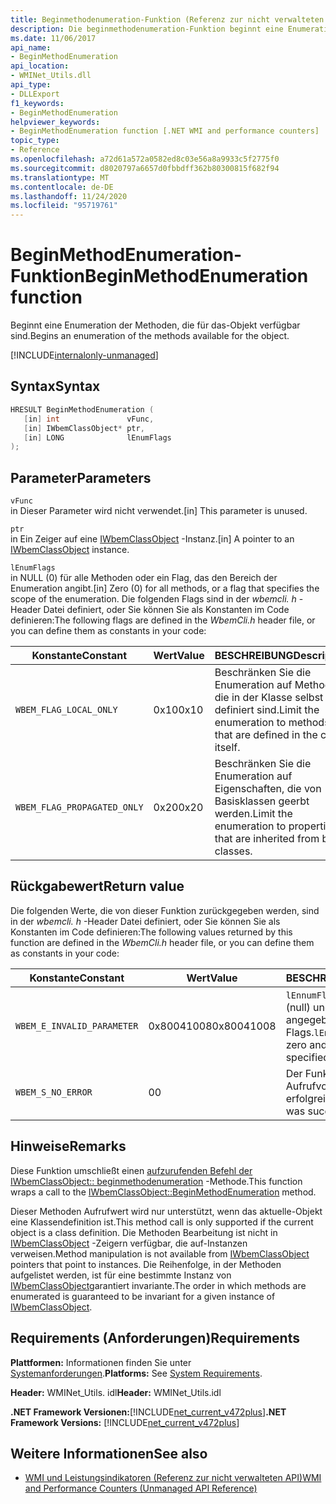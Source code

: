 ```yaml
---
title: Beginmethodenumeration-Funktion (Referenz zur nicht verwalteten API)
description: Die beginmethodenumeration-Funktion beginnt eine Enumeration der Methoden des Objekts.
ms.date: 11/06/2017
api_name:
- BeginMethodEnumeration
api_location:
- WMINet_Utils.dll
api_type:
- DLLExport
f1_keywords:
- BeginMethodEnumeration
helpviewer_keywords:
- BeginMethodEnumeration function [.NET WMI and performance counters]
topic_type:
- Reference
ms.openlocfilehash: a72d61a572a0582ed8c03e56a8a9933c5f2775f0
ms.sourcegitcommit: d8020797a6657d0fbbdff362b80300815f682f94
ms.translationtype: MT
ms.contentlocale: de-DE
ms.lasthandoff: 11/24/2020
ms.locfileid: "95719761"
---
```

# <a name="beginmethodenumeration-function"></a><span data-ttu-id="ca3a7-103">BeginMethodEnumeration-Funktion</span><span class="sxs-lookup"><span data-stu-id="ca3a7-103">BeginMethodEnumeration function</span></span>

<span data-ttu-id="ca3a7-104">Beginnt eine Enumeration der Methoden, die für das-Objekt verfügbar sind.</span><span class="sxs-lookup"><span data-stu-id="ca3a7-104">Begins an enumeration of the methods available for the object.</span></span>  

[!INCLUDE[internalonly-unmanaged](../../../../includes/internalonly-unmanaged.md)]

## <a name="syntax"></a><span data-ttu-id="ca3a7-105">Syntax</span><span class="sxs-lookup"><span data-stu-id="ca3a7-105">Syntax</span></span>  
  
```cpp
HRESULT BeginMethodEnumeration (
   [in] int               vFunc,
   [in] IWbemClassObject* ptr,
   [in] LONG              lEnumFlags
);
```  

## <a name="parameters"></a><span data-ttu-id="ca3a7-106">Parameter</span><span class="sxs-lookup"><span data-stu-id="ca3a7-106">Parameters</span></span>

`vFunc`  
<span data-ttu-id="ca3a7-107">in Dieser Parameter wird nicht verwendet.</span><span class="sxs-lookup"><span data-stu-id="ca3a7-107">[in] This parameter is unused.</span></span>

`ptr`  
<span data-ttu-id="ca3a7-108">in Ein Zeiger auf eine [IWbemClassObject](/windows/desktop/api/wbemcli/nn-wbemcli-iwbemclassobject) -Instanz.</span><span class="sxs-lookup"><span data-stu-id="ca3a7-108">[in] A pointer to an [IWbemClassObject](/windows/desktop/api/wbemcli/nn-wbemcli-iwbemclassobject) instance.</span></span>

`lEnumFlags`  
<span data-ttu-id="ca3a7-109">in NULL (0) für alle Methoden oder ein Flag, das den Bereich der Enumeration angibt.</span><span class="sxs-lookup"><span data-stu-id="ca3a7-109">[in] Zero (0) for all methods, or a flag that specifies the scope of the enumeration.</span></span> <span data-ttu-id="ca3a7-110">Die folgenden Flags sind in der *wbemcli. h* -Header Datei definiert, oder Sie können Sie als Konstanten im Code definieren:</span><span class="sxs-lookup"><span data-stu-id="ca3a7-110">The following flags are defined in the *WbemCli.h* header file, or you can define them as constants in your code:</span></span>

<span data-ttu-id="ca3a7-111">Konstante</span><span class="sxs-lookup"><span data-stu-id="ca3a7-111">Constant</span></span>  |<span data-ttu-id="ca3a7-112">Wert</span><span class="sxs-lookup"><span data-stu-id="ca3a7-112">Value</span></span>  |<span data-ttu-id="ca3a7-113">BESCHREIBUNG</span><span class="sxs-lookup"><span data-stu-id="ca3a7-113">Description</span></span>  |
|---------|---------|---------|
| `WBEM_FLAG_LOCAL_ONLY` | <span data-ttu-id="ca3a7-114">0x10</span><span class="sxs-lookup"><span data-stu-id="ca3a7-114">0x10</span></span> | <span data-ttu-id="ca3a7-115">Beschränken Sie die Enumeration auf Methoden, die in der Klasse selbst definiert sind.</span><span class="sxs-lookup"><span data-stu-id="ca3a7-115">Limit the enumeration to methods that are defined in the class itself.</span></span> |
| `WBEM_FLAG_PROPAGATED_ONLY` |  <span data-ttu-id="ca3a7-116">0x20</span><span class="sxs-lookup"><span data-stu-id="ca3a7-116">0x20</span></span> | <span data-ttu-id="ca3a7-117">Beschränken Sie die Enumeration auf Eigenschaften, die von Basisklassen geerbt werden.</span><span class="sxs-lookup"><span data-stu-id="ca3a7-117">Limit the enumeration to properties that are inherited from base classes.</span></span> |

## <a name="return-value"></a><span data-ttu-id="ca3a7-118">Rückgabewert</span><span class="sxs-lookup"><span data-stu-id="ca3a7-118">Return value</span></span>

<span data-ttu-id="ca3a7-119">Die folgenden Werte, die von dieser Funktion zurückgegeben werden, sind in der *wbemcli. h* -Header Datei definiert, oder Sie können Sie als Konstanten im Code definieren:</span><span class="sxs-lookup"><span data-stu-id="ca3a7-119">The following values returned by this function are defined in the *WbemCli.h* header file, or you can define them as constants in your code:</span></span>

|<span data-ttu-id="ca3a7-120">Konstante</span><span class="sxs-lookup"><span data-stu-id="ca3a7-120">Constant</span></span>  |<span data-ttu-id="ca3a7-121">Wert</span><span class="sxs-lookup"><span data-stu-id="ca3a7-121">Value</span></span>  |<span data-ttu-id="ca3a7-122">BESCHREIBUNG</span><span class="sxs-lookup"><span data-stu-id="ca3a7-122">Description</span></span>  |
|---------|---------|---------|
|`WBEM_E_INVALID_PARAMETER` | <span data-ttu-id="ca3a7-123">0x80041008</span><span class="sxs-lookup"><span data-stu-id="ca3a7-123">0x80041008</span></span> | <span data-ttu-id="ca3a7-124">`lEnnumFlags` ist ungleich 0 (null) und ist nicht eines der angegebenen Flags.</span><span class="sxs-lookup"><span data-stu-id="ca3a7-124">`lEnnumFlags` is non-zero and is not one of the specified flags.</span></span> |
|`WBEM_S_NO_ERROR` | <span data-ttu-id="ca3a7-125">0</span><span class="sxs-lookup"><span data-stu-id="ca3a7-125">0</span></span> | <span data-ttu-id="ca3a7-126">Der Funktions Aufrufvorgang war erfolgreich.</span><span class="sxs-lookup"><span data-stu-id="ca3a7-126">The function call was successful.</span></span>  |
  
## <a name="remarks"></a><span data-ttu-id="ca3a7-127">Hinweise</span><span class="sxs-lookup"><span data-stu-id="ca3a7-127">Remarks</span></span>

<span data-ttu-id="ca3a7-128">Diese Funktion umschließt einen [aufzurufenden Befehl der IWbemClassObject:: beginmethodenumeration](/windows/desktop/api/wbemcli/nf-wbemcli-iwbemclassobject-beginmethodenumeration) -Methode.</span><span class="sxs-lookup"><span data-stu-id="ca3a7-128">This function wraps a call to the [IWbemClassObject::BeginMethodEnumeration](/windows/desktop/api/wbemcli/nf-wbemcli-iwbemclassobject-beginmethodenumeration) method.</span></span>

<span data-ttu-id="ca3a7-129">Dieser Methoden Aufrufwert wird nur unterstützt, wenn das aktuelle-Objekt eine Klassendefinition ist.</span><span class="sxs-lookup"><span data-stu-id="ca3a7-129">This method call is only supported if the current object is a class definition.</span></span> <span data-ttu-id="ca3a7-130">Die Methoden Bearbeitung ist nicht in [IWbemClassObject](/windows/desktop/api/wbemcli/nn-wbemcli-iwbemclassobject) -Zeigern verfügbar, die auf-Instanzen verweisen.</span><span class="sxs-lookup"><span data-stu-id="ca3a7-130">Method manipulation is not available from [IWbemClassObject](/windows/desktop/api/wbemcli/nn-wbemcli-iwbemclassobject) pointers that point to instances.</span></span> <span data-ttu-id="ca3a7-131">Die Reihenfolge, in der Methoden aufgelistet werden, ist für eine bestimmte Instanz von [IWbemClassObject](/windows/desktop/api/wbemcli/nn-wbemcli-iwbemclassobject)garantiert invariante.</span><span class="sxs-lookup"><span data-stu-id="ca3a7-131">The order in which methods are enumerated is guaranteed to be invariant for a given instance of [IWbemClassObject](/windows/desktop/api/wbemcli/nn-wbemcli-iwbemclassobject).</span></span>

## <a name="requirements"></a><span data-ttu-id="ca3a7-132">Requirements (Anforderungen)</span><span class="sxs-lookup"><span data-stu-id="ca3a7-132">Requirements</span></span>  

 <span data-ttu-id="ca3a7-133">**Plattformen:** Informationen finden Sie unter [Systemanforderungen](../../get-started/system-requirements.md).</span><span class="sxs-lookup"><span data-stu-id="ca3a7-133">**Platforms:** See [System Requirements](../../get-started/system-requirements.md).</span></span>  
  
 <span data-ttu-id="ca3a7-134">**Header:** WMINet_Utils. idl</span><span class="sxs-lookup"><span data-stu-id="ca3a7-134">**Header:** WMINet_Utils.idl</span></span>  
  
 <span data-ttu-id="ca3a7-135">**.NET Framework Versionen:**[!INCLUDE[net_current_v472plus](../../../../includes/net-current-v472plus.md)]</span><span class="sxs-lookup"><span data-stu-id="ca3a7-135">**.NET Framework Versions:** [!INCLUDE[net_current_v472plus](../../../../includes/net-current-v472plus.md)]</span></span>  
  
## <a name="see-also"></a><span data-ttu-id="ca3a7-136">Weitere Informationen</span><span class="sxs-lookup"><span data-stu-id="ca3a7-136">See also</span></span>

- [<span data-ttu-id="ca3a7-137">WMI und Leistungsindikatoren (Referenz zur nicht verwalteten API)</span><span class="sxs-lookup"><span data-stu-id="ca3a7-137">WMI and Performance Counters (Unmanaged API Reference)</span></span>](index.md)
